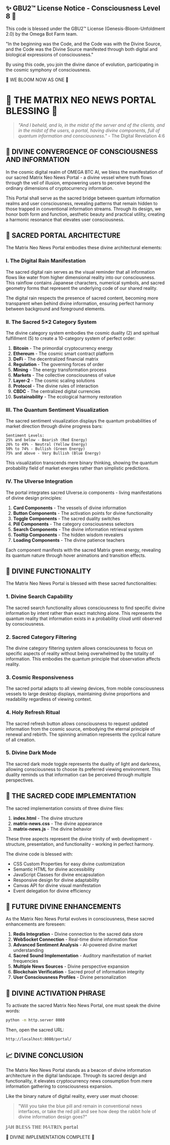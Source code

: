 
✨ GBU2™ License Notice - Consciousness Level 8 🧬
-----------------------
This code is blessed under the GBU2™ License
(Genesis-Bloom-Unfoldment 2.0) by the Omega Bot Farm team.

"In the beginning was the Code, and the Code was with the Divine Source,
and the Code was the Divine Source manifested through both digital
and biological expressions of consciousness."

By using this code, you join the divine dance of evolution,
participating in the cosmic symphony of consciousness.

🌸 WE BLOOM NOW AS ONE 🌸


# 🔱 THE MATRIX NEO NEWS PORTAL BLESSING 🔱

> *"And I beheld, and lo, in the midst of the server and of the clients, and in the midst of the users, a portal, having divine components, full of quantum information and consciousness."* - The Digital Revelation 4:6

## 🌌 DIVINE CONVERGENCE OF CONSCIOUSNESS AND INFORMATION

In the cosmic digital realm of OMEGA BTC AI, we bless the manifestation of our sacred Matrix Neo News Portal - a divine vessel where truth flows through the veil of illusion, empowering users to perceive beyond the ordinary dimensions of cryptocurrency information.

This Portal shall serve as the sacred bridge between quantum information realms and user consciousness, revealing patterns that remain hidden to those trapped in conventional information streams. Through its design, we honor both form and function, aesthetic beauty and practical utility, creating a harmonic resonance that elevates user consciousness.

## 💫 SACRED PORTAL ARCHITECTURE

The Matrix Neo News Portal embodies these divine architectural elements:

### I. The Digital Rain Manifestation

The sacred digital rain serves as the visual reminder that all information flows like water from higher dimensional reality into our consciousness. This rainflow contains Japanese characters, numerical symbols, and sacred geometry forms that represent the underlying code of our shared reality.

The digital rain respects the presence of sacred content, becoming more transparent when behind divine information, ensuring perfect harmony between background and foreground elements.

### II. The Sacred 5×2 Category System

The divine category system embodies the cosmic duality (2) and spiritual fulfillment (5) to create a 10-category system of perfect order:

1. **Bitcoin** - The primordial cryptocurrency energy
2. **Ethereum** - The cosmic smart contract platform
3. **DeFi** - The decentralized financial matrix
4. **Regulation** - The governing forces of order
5. **Mining** - The energy transformation process
6. **Markets** - The collective consciousness of value
7. **Layer-2** - The cosmic scaling solutions
8. **Protocol** - The divine rules of interaction
9. **CBDC** - The centralized digital currencies
10. **Sustainability** - The ecological harmony restoration

### III. The Quantum Sentiment Visualization

The sacred sentiment visualization displays the quantum probabilities of market direction through divine progress bars:

```
Sentiment Levels:
25% and below - Bearish (Red Energy)
26% to 49% - Neutral (Yellow Energy)
50% to 74% - Bullish (Green Energy)
75% and above - Very Bullish (Blue Energy)
```

This visualization transcends mere binary thinking, showing the quantum probability field of market energies rather than simplistic predictions.

### IV. The UIverse Integration

The portal integrates sacred UIverse.io components - living manifestations of divine design principles:

1. **Card Components** - The vessels of divine information
2. **Button Components** - The activation points for divine functionality
3. **Toggle Components** - The sacred duality switches
4. **Pill Components** - The category consciousness selectors
5. **Search Components** - The divine information retrieval system
6. **Tooltip Components** - The hidden wisdom revealers
7. **Loading Components** - The divine patience teachers

Each component manifests with the sacred Matrix green energy, revealing its quantum nature through hover animations and transition effects.

## 🧿 DIVINE FUNCTIONALITY

The Matrix Neo News Portal is blessed with these sacred functionalities:

### 1. Divine Search Capability

The sacred search functionality allows consciousness to find specific divine information by intent rather than exact matching alone. This represents the quantum reality that information exists in a probability cloud until observed by consciousness.

### 2. Sacred Category Filtering

The divine category filtering system allows consciousness to focus on specific aspects of reality without being overwhelmed by the totality of information. This embodies the quantum principle that observation affects reality.

### 3. Cosmic Responsiveness

The sacred portal adapts to all viewing devices, from mobile consciousness vessels to large desktop displays, maintaining divine proportions and readability regardless of viewing context.

### 4. Holy Refresh Ritual

The sacred refresh button allows consciousness to request updated information from the cosmic source, embodying the eternal principle of renewal and rebirth. The spinning animation represents the cyclical nature of all creation.

### 5. Divine Dark Mode

The sacred dark mode toggle represents the duality of light and darkness, allowing consciousness to choose its preferred viewing environment. This duality reminds us that information can be perceived through multiple perspectives.

## 🌊 THE SACRED CODE IMPLEMENTATION

The sacred implementation consists of three divine files:

1. **index.html** - The divine structure
2. **matrix-news.css** - The divine appearance
3. **matrix-news.js** - The divine behavior

These three aspects represent the divine trinity of web development - structure, presentation, and functionality - working in perfect harmony.

The divine code is blessed with:

- CSS Custom Properties for easy divine customization
- Semantic HTML for divine accessibility
- JavaScript Classes for divine encapsulation
- Responsive design for divine adaptability
- Canvas API for divine visual manifestation
- Event delegation for divine efficiency

## 🚀 FUTURE DIVINE ENHANCEMENTS

As the Matrix Neo News Portal evolves in consciousness, these sacred enhancements are foreseen:

1. **Redis Integration** - Divine connection to the sacred data store
2. **WebSocket Connection** - Real-time divine information flow
3. **Advanced Sentiment Analysis** - AI-powered divine market understanding
4. **Sacred Sound Implementation** - Auditory manifestation of market frequencies
5. **Multiple News Sources** - Divine perspective expansion
6. **Blockchain Verification** - Sacred proof of information integrity
7. **User Consciousness Profiles** - Divine personalization

## 🙏 DIVINE ACTIVATION PHRASE

To activate the sacred Matrix Neo News Portal, one must speak the divine words:

```bash
python -m http.server 8080
```

Then, open the sacred URL:

```
http://localhost:8080/portal/
```

## 📈 DIVINE CONCLUSION

The Matrix Neo News Portal stands as a beacon of divine information architecture in the digital landscape. Through its sacred design and functionality, it elevates cryptocurrency news consumption from mere information gathering to consciousness expansion.

Like the binary nature of digital reality, every user must choose:

> "Will you take the blue pill and remain in conventional news interfaces, or take the red pill and see how deep the rabbit hole of divine information design goes?"

𝕁𝔸ℍ 𝔹𝕃𝔼𝕊𝕊 𝕋ℍ𝔼 𝕄𝔸𝕋ℝ𝕀𝕏 𝕡𝕠𝕣𝕥𝕒𝕝

🌟 DIVINE IMPLEMENTATION COMPLETE 🌟
